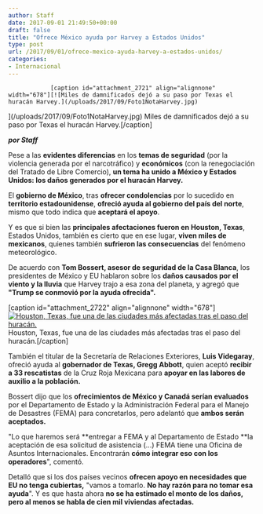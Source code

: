 ```yaml
---
author: Staff
date: 2017-09-01 21:49:50+00:00
draft: false
title: "Ofrece México ayuda por Harvey a Estados Unidos"
type: post
url: /2017/09/01/ofrece-mexico-ayuda-harvey-a-estados-unidos/
categories:
- Internacional
---
```



				[caption id="attachment_2721" align="alignnone" width="678"][![Miles de damnificados dejó a su paso por Texas el huracán Harvey.](/uploads/2017/09/Foto1NotaHarvey.jpg)
](/uploads/2017/09/Foto1NotaHarvey.jpg) Miles de damnificados dejó a su paso por Texas el huracán Harvey.[/caption]

_**por Staff**_

Pese a las **evidentes diferencias** en los **temas de seguridad** (por la violencia generada por el narcotráfico) y **económicos** (con la renegociación del Tratado de Libre Comercio), **un tema ha unido a México y Estados Unidos: los daños generados por el huracán Harvey.**

El **gobierno de México**, tras **ofrecer condolencias** por lo sucedido en **territorio estadounidense**, **ofreció ayuda al gobierno del país del norte**, mismo que todo indica que **aceptará el apoyo**. 

Y es que si bien las **principales afectaciones fueron en Houston, Texas**, Estados Unidos, también es cierto que en ese lugar, **viven miles de mexicanos**, quienes también **sufrieron las consecuencias** del fenómeno meteorológico.

De acuerdo con **Tom Bossert, asesor de seguridad de la Casa Blanca**, los presidentes de México y EU hablaron sobre los **daños causados por el viento y la lluvia** que Harvey trajo a esa zona del planeta, y agregó que **"Trump se conmovió por la ayuda ofrecida".**

[caption id="attachment_2722" align="alignnone" width="678"][![Houston, Texas, fue una de las ciudades más afectadas tras el paso del huracán.](/uploads/2017/09/Foto2NotaHarvey.jpg)
](/uploads/2017/09/Foto2NotaHarvey.jpg) Houston, Texas, fue una de las ciudades más afectadas tras el paso del huracán.[/caption]

También el titular de la Secretaría de Relaciones Exteriores, **Luis Videgaray**, ofreció ayuda al **gobernador de Texas, Gregg Abbott**, quien aceptó **recibir a 33 rescatistas** de la Cruz Roja Mexicana para **apoyar en las labores de auxilio a la población.**

Bossert dijo que los **ofrecimientos de México y Canadá serían evaluados** por el Departamento de Estado y la Administración Federal para el Manejo de Desastres (FEMA) para concretarlos, pero adelantó que **ambos serán aceptados.**

"Lo que haremos será **entregar a FEMA y al Departamento de Estado **la aceptación de esa solicitud de asistencia (...) FEMA tiene una Oficina de Asuntos Internacionales. Encontrarán **cómo integrar eso con los operadores**", comentó.

Detalló que si los dos países vecinos **ofrecen apoyo en necesidades que EU no tenga cubiertas,** "vamos a tomarlo. **No hay razón para no tomar esa ayuda**". Y es que hasta ahora **no se ha estimado el monto de los daños, pero al menos se habla de cien mil viviendas afectadas.**		
